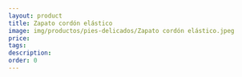 ```yaml
---
layout: product
title: Zapato cordón elástico
image: img/productos/pies-delicados/Zapato cordón elástico.jpeg
price: 
tags: 
description: 
order: 0
---
```

